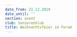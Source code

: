 ```yaml
---
date_from: 21.12.2019
date_until: ''
section: event
club: Seniorenklub
title: Weihnachtsfeier im Forum
---
```


